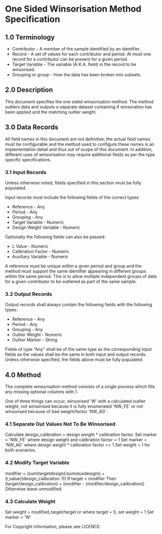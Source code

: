 # One Sided Winsorisation Method Specification

## 1.0 Terminology

* Contributor - A member of the sample identified by an identifier.
* Record - A set of values for each contributor and period. At most one
  record for a contributor can be present for a given period.
* Target Variable - The variable (A.K.A. field) in the record to be winsorised.
* Grouping or group - How the data has been broken into subsets.

## 2.0 Description

This document specifies the one sided winsorisation method. The method
outliers data and outputs a separate dataset containing if winsoration
has been applied and the matching outlier weight.

## 3.0 Data Records

All field names in this document are not definitive; the actual field names
must be configurable and the method used to configure these names is an
implementation detail and thus out of scope of this document. In addition,
different uses of winsorisation may require additional fields as per the
type specific specifications.

### 3.1 Input Records

Unless otherwise noted, fields specified in this section must be fully
populated.

Input records must include the following fields of the correct types:

* Reference - Any
* Period - Any
* Grouping - Any
* Target Variable - Numeric
* Design Weight Variable - Numeric

Optionally the following fields can also be passed:

* L Value - Numeric
* Calibration Factor - Numeric
* Auxiliary Variable - Numeric

A reference must be unique within a given period and group and the method
must support the same identifier appearing in different groups within the
same period. This is to allow multiple independent groups of data for a
given contributor to be outliered as part of the same sample.

### 3.2 Output Records

Output records shall always contain the following fields with the following
types:

* Reference - Any
* Period - Any
* Grouping - Any
* Outlier Weight - Numeric
* Outlier Marker - String

Fields of type "Any" shall be of the same type as the corresponding input
fields as the values shall be the same in both input and output records.
Unless otherwise specified, the fields above must be fully populated.

## 4.0 Method

The complete winsorisation method consists of a single
process which fills any missing optional columns with 1.

One of three things can occur, winsorised 'W' with a calculated outlier weight,
not winsorised because it is fully enumerated 'NW_FE' or not winsorised because
of bad weight/factor 'NW_AG'.

### 4.1 Separate Out Values Not To Be Winsorised

Calculate design_calibration = design weight * calibration factor.
Set marker = 'NW_FE' where design weight and calibration factor = 1
Set marker = 'NW_AG' where design weight * calibration factor <= 1
Set weight = 1 for both scenarios.

### 4.2 Modify Target Variable

modifier = (sum(target*design)/sum(aux*design)) + (l_value/(design_calibration-1))
If target > modifier
Then (target/design_calibration) + (modifier - (modifier/design_calibration))
Otherwise leave unmodified.

### 4.3 Calculate Weight

Set weight = modified_target/target or where target = 0, set weight = 1
Set marker = 'W'

For Copyright information, please see LICENCE.
